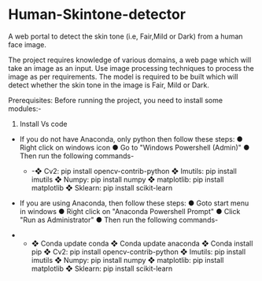 
# Human-Skintone-detector
A web portal to detect the skin tone (i.e, Fair,Mild or Dark) from a human face image.

The project requires knowledge of various domains, a web page which will take an image as an input. Use image processing techniques to process the image as per requirements. The model is required to be built which will detect whether the skin tone in the image is Fair, Mild or Dark.

Prerequisites:
Before running the project, you need to install some modules:-
 1.  Install Vs code 

 - If you do not have Anaconda, only python then follow these steps:
  ● Right click on windows icon
● Go to "Windows Powershell (Admin)"
● Then run the following commands-
	 -  -❖ Cv2: pip install opencv-contrib-python 
		❖ Imutils: pip install imutils 
		❖ Numpy: pip install numpy 
		❖ matplotlib: pip install matplotlib 
		❖ Sklearn: pip install scikit-learn

- If you are using Anaconda, then follow these steps:
● Goto start menu in windows
● Right click on "Anaconda Powershell Prompt"
● Click "Run as Administrator"
● Then run the following commands-
- - ❖ Conda update conda
❖ Conda update anaconda
❖ Conda install pip
❖ Cv2: pip install opencv-contrib-python
❖ Imutils: pip install imutils
❖ Numpy: pip install numpy
❖ matplotlib: pip install matplotlib
❖ Sklearn: pip install scikit-learn


